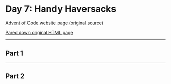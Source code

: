 # Day 7: Handy Haversacks

[Advent of Code website page (original source)](https://adventofcode.com/2020/day/7)

[Pared down original HTML page](Day7_AdventofCode2020.html)

---

## Part 1

<!-- TODO: -->

---

## Part 2

<!-- TODO: -->
